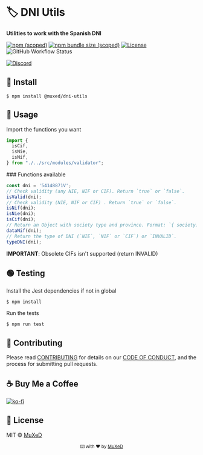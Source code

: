 # 🏷️ DNI Utils
__Utilities to work with the Spanish DNI__

[![npm (scoped)](https://img.shields.io/npm/v/@muxed/dni-utils.svg?label=NPM)](https://www.npmjs.com/package/@muxed/dni-utils) [![npm bundle size (scoped)](https://img.shields.io/bundlephobia/min/@muxed/dni-utils?label=Minified%20size)](https://www.npmjs.com/package/@muxed/dni-utils) [![License](https://img.shields.io/github/license/juananmuxed/dni-utils?label=License)](LICENSE) ![GitHub Workflow Status](https://img.shields.io/github/workflow/status/juananmuxed/dni-utils/Publish%20to%20NPM?label=Build&logo=npm)

[![Discord](https://img.shields.io/discord/324463341819133953?color=purple&label=Discord&logo=discord)](https://discord.gg/88rzwfU) 

## 🥪 Install
```shell
$ npm install @muxed/dni-utils
```

## 🎉 Usage

Import the functions you want
```ts
import {
  isCif,
  isNie,
  isNif,
} from "./../src/modules/validator";

```

### Functions available

```ts
const dni = '54148871V';
// Check validity (any NIE, NIF or CIF). Return `true` or `false`.
isValid(dni);
// Check validity (NIE, NIF or CIF) . Return `true` or `false`.
isNif(dni);
isNie(dni);
isCif(dni);
// Return an Object with society type and province. Format: `{ society: String, province: String }`
dataNif(dni);
// Return the type of DNI (`NIE`, `NIF` or `CIF`) or `INVALID`.
typeDNI(dni);
```

__IMPORTANT__: Obsolete CIFs isn't supported (return INVALID)

## 🟢 Testing
Install the Jest dependencies if not in global
```shell
$ npm install
```
Run the tests
```shell
$ npm run test
```

## 🍰 Contributing

Please read [CONTRIBUTING](CONTRIBUTING.md) for details on our [CODE OF CONDUCT](CODE_OF_CONDUCT.md), and the process for submitting pull requests.

## ☕️ Buy Me a Coffee
[![ko-fi](https://www.ko-fi.com/img/githubbutton_sm.svg)](https://ko-fi.com/U7U21M2BE)

## 📑 License

MIT © [MuXeD](LICENSE)

<div align="center">
  <p>
    <sub>⌨️ with ❤︎ by
      <a href="https://github.com/juananmuxed">MuXeD</a>
    </sub>
  </p>
</div>